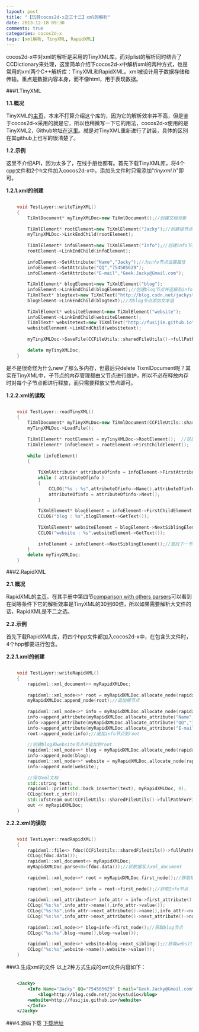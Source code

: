```yaml
---
layout: post
title: "【玩转cocos2d-x之三十二】xml的解析"
date: 2013-12-18 09:30
comments: true
categories: cocos2d-x
tags: [xml解析, TinyXML, RapidXML]
---
```

cocos2d-x中对xml的解析是采用的TinyXML库，而对plist的解析同时结合了CCDictionary来处理，这里简单介绍下cocos2d-x中解析xml的两种方式，也是常用的xml两个C++解析库：TinyXML和RapidXML。xml被设计用于数据存储和传输，重点是数据内容本身，而不像html，用于表现数据。

###1.TinyXML

**1.1.概况**

TinyXML的[主页](http://www.grinninglizard.com/tinyxml/)，本来不打算介绍这个库的，因为它的解析效率并不高，但是鉴于cocos2d-x采用的就是它，所以也稍微写一下它的用法，cocos2d-x使用的是TinyXML2，Github地址[在这里](https://github.com/leethomason/tinyxml2)。就是对TinyXML重新进行了封装，具体的区别在其github上也写的很清楚了。

<!-- more -->

**1.2.示例**

这里不介绍API，因为太多了，在线手册也都有。首先下载TinyXML库，将4个cpp文件和2个h文件加入cocos2d-x中。添加头文件时只需添加"*tinyxml.h*"即可。

**1.2.1.xml的创建**

``` cpp xml的创建

	void TestLayer::writeTinyXML()  
	{  
    	TiXmlDocument* myTinyXMLDoc=new TiXmlDocument();//创建文档对象  
  
    	TiXmlElement* rootElement=new TiXmlElement("Jacky");//创建根节点并连接到文档  
    	myTinyXMLDoc->LinkEndChild(rootElement);  
  	
    	TiXmlElement* infoElement=new TiXmlElement("Info");//创建info节点并连接到根节点  
    	rootElement->LinkEndChild(infoElement);  
  
    	infoElement->SetAttribute("Name","Jacky");//为info节点设置属性  
    	infoElement->SetAttribute("QQ","754505629");  
    	infoElement->SetAttribute("E-mail","Geek.Jacky@Gmail.com");  
  
    	TiXmlElement* blogElement=new TiXmlElement("blog");  
    	infoElement->LinkEndChild(blogElement);//创建blog节点并连接到info节点  
    	TiXmlText* blogtext=new TiXmlText("http://blog.csdn.net/jackystudio");  
    	blogElement->LinkEndChild(blogtext);//为blog节点添加文本值  
  	
    	TiXmlElement* websiteElenment=new TiXmlElement("website");  
    	infoElement->LinkEndChild(websiteElenment);  
    	TiXmlText* websitetext=new TiXmlText("http://fusijie.github.io");  
    	websiteElenment->LinkEndChild(websitetext);  
  
    	myTinyXMLDoc->SaveFile(CCFileUtils::sharedFileUtils()->fullPathForFilename("testTiny.xml").c_str());//保存xml  
  
    	delete myTinyXMLDoc;  
	}  
```

是不是很奇怪为什么new了那么多内存，但最后只delete TixmlDocument呢？其实在TinyXML中，子节点的内存管理都由父节点进行维护，所以不必在释放内存时对每个子节点都进行释放，而只需要释放父节点即可。

**1.2.2.xml的读取**

``` cpp xml的读取

	void TestLayer::readTinyXML()  
	{  
	    TiXmlDocument* myTinyXMLDoc=new TiXmlDocument(CCFileUtils::sharedFileUtils()->fullPathForFilename("testTiny.xml").c_str());  
    	myTinyXMLDoc->LoadFile();  
  
    	TiXmlElement* rootElement = myTinyXMLDoc->RootElement();  //获取根节点  
    	TiXmlElement* infoElement = rootElement->FirstChildElement();  // 获取Info节点    
  
    	while (infoElement)   
    	{  
  
        	TiXmlAttribute* attributeOfinfo = infoElement->FirstAttribute();  //获得info的属性    
        	while ( attributeOfinfo )   
        	{    
            	CCLOG("%s : %s",attributeOfinfo->Name(),attributeOfinfo->Value());//获取所有属性  
            	attributeOfinfo = attributeOfinfo->Next();    
        	}  
  
        	TiXmlElement* blogElement = infoElement->FirstChildElement();//获得blog  
        	CCLOG("blog : %s",blogElement->GetText());    
  
        	TiXmlElement* websiteElement = blogElement->NextSiblingElement();//获取website    
        	CCLOG("website : %s",websiteElement->GetText());    
  
        	infoElement = infoElement->NextSiblingElement();//查找下一节点    
    	}    
    	delete myTinyXMLDoc;    
	} 

``` 

###2.RapidXML

**2.1.概况**

RapidXML的[主页](http://rapidxml.sourceforge.net/)。在其手册中第四节[comparison with others parsers](http://rapidxml.sourceforge.net/manual.html#namespacerapidxml_1performance)可以看到在同等条件下它的解析效率是TinyXML的30到60倍，所以如果需要解析大文件的话，RapidXML是不二之选。

**2.2.示例**

首先下载RapidXML库，将四个hpp文件都加入cocos2d-x中，在包含头文件时，4个hpp都要进行包含。

**2.2.1.xml的创建**

``` cpp xml的创建

	void TestLayer::writeRapidXML()  
	{  
    	rapidxml::xml_document<> myRapidXMLDoc;  
  
    	rapidxml::xml_node<>* root = myRapidXMLDoc.allocate_node(rapidxml::node_element,"Jacky",NULL);//创建根节点  
    	myRapidXMLDoc.append_node(root);//追加根节点  
  
    	rapidxml::xml_node<>* info = myRapidXMLDoc.allocate_node(rapidxml::node_element,"Info",NULL);//创建info节点  
    	info->append_attribute(myRapidXMLDoc.allocate_attribute("Name","Jacky"));  
    	info->append_attribute(myRapidXMLDoc.allocate_attribute("QQ","754505629"));  
    	info->append_attribute(myRapidXMLDoc.allocate_attribute("E-mail","Geek.Jacky@Gmail.com"));  
    	root->append_node(info);//追加info节点到root  
  
    	//创建blog和website节点并追加到root  
    	rapidxml::xml_node<>* blog = myRapidXMLDoc.allocate_node(rapidxml::node_element,"blog","http://blog.csdn.net/jackystudio");  
    	info->append_node(blog);  
    	rapidxml::xml_node<>* website = myRapidXMLDoc.allocate_node(rapidxml::node_element,"website","http://fusijie.github.io");  
    	info->append_node(website);  
      
    	//保存xml文档  
    	std::string text;  
    	rapidxml::print(std::back_inserter(text), myRapidXMLDoc, 0);  
    	CCLog(text.c_str());  
    	std::ofstream out(CCFileUtils::sharedFileUtils()->fullPathForFilename("testRapid.xml"));  
    	out << myRapidXMLDoc;  
	}

```  

**2.2.2.xml的读取**

``` cpp xml的读取

	void TestLayer::readRapidXML()  
	{  
    	rapidxml::file<> fdoc(CCFileUtils::sharedFileUtils()->fullPathForFilename("testRapid.xml").c_str());//读取数据  
    	CCLog(fdoc.data());  
    	rapidxml::xml_document<> myRapidXMLDoc;  
    	myRapidXMLDoc.parse<0>(fdoc.data());//将数据写入xml_document  
  
    	rapidxml::xml_node<>* root = myRapidXMLDoc.first_node();//获取根节点  
  
    	rapidxml::xml_node<>* info = root->first_node();//获取Info节点  
  
    	rapidxml::xml_attribute<>* info_attr = info->first_attribute();//获取info属性  
    	CCLog("%s:%s",info_attr->name(),info_attr->value());  
    	CCLog("%s:%s",info_attr->next_attribute()->name(),info_attr->next_attribute()->value());  
    	CCLog("%s:%s",info_attr->next_attribute()->next_attribute()->name(),info_attr->next_attribute()->next_attribute()->value());  
  
    	rapidxml::xml_node<>* blog=info->first_node();//获取blog节点  
    	CCLog("%s:%s",blog->name(),blog->value());  
  
    	rapidxml::xml_node<>* website=blog->next_sibling();//获取website节点  
    	CCLog("%s:%s",website->name(),website->value());  
	}  

```

###3.生成xml的文件
以上2种方式生成的xml文件内容如下：

``` xml 生成的xml文件

	<Jacky>  
    	<Info Name="Jacky" QQ="754505629" E-mail="Geek.Jacky@Gmail.com">  
        	<blog>http://blog.csdn.net/jackystudio</blog>  
        <website>http://fusijie.github.io</website>  
    	</Info>  
	</Jacky>  

```

###4.源码下载
[下载地址](http://download.csdn.net/detail/jackyvincefu/6732361)

